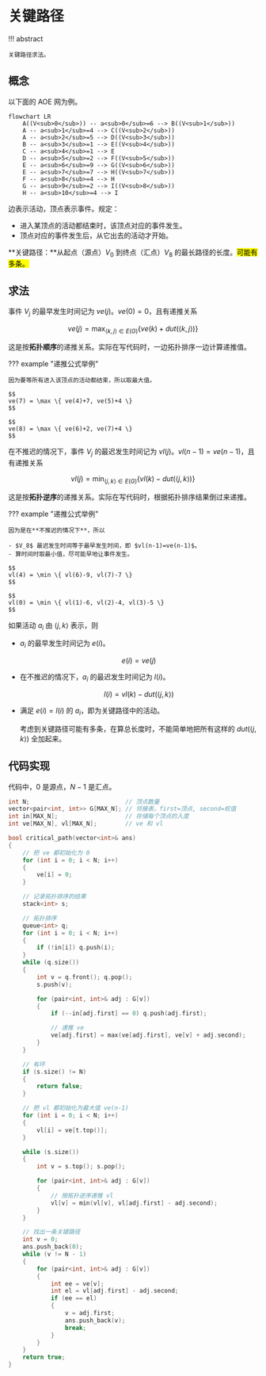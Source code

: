 # 关键路径

!!! abstract

    关键路径求法。

## 概念

以下面的 AOE 网为例。

``` mermaid
flowchart LR
    A((V<sub>0</sub>)) -- a<sub>0</sub>=6 --> B((V<sub>1</sub>))
    A -- a<sub>1</sub>=4 --> C((V<sub>2</sub>))
    A -- a<sub>2</sub>=5 --> D((V<sub>3</sub>))
    B -- a<sub>3</sub>=1 --> E((V<sub>4</sub>))
    C -- a<sub>4</sub>=1 --> E
    D -- a<sub>5</sub>=2 --> F((V<sub>5</sub>))
    E -- a<sub>6</sub>=9 --> G((V<sub>6</sub>))
    E -- a<sub>7</sub>=7 --> H((V<sub>7</sub>))
    F -- a<sub>8</sub>=4 --> H
    G -- a<sub>9</sub>=2 --> I((V<sub>8</sub>))
    H -- a<sub>10</sub>=4 --> I
```

边表示活动，顶点表示事件。规定：

- 进入某顶点的活动都结束时，该顶点对应的事件发生。
- 顶点对应的事件发生后，从它出去的活动才开始。

**关键路径：**从起点（源点）$V_0$ 到终点（汇点）$V_8$ 的最长路径的长度。<mark>可能有多条。</mark>

## 求法

事件 $V_j$ 的最早发生时间记为 $ve(j)$。$ve(0)=0$，且有递推关系

$$
ve(j) = \max_{\left \langle k,j \right \rangle \in E(G)} \{ ve(k) + dut(\left \langle k,j \right \rangle) \}
$$

这是按**拓扑顺序**的递推关系。实际在写代码时，一边拓扑排序一边计算递推值。

??? example "递推公式举例"

    因为要等所有进入该顶点的活动都结束，所以取最大值。

    $$
    ve(7) = \max \{ ve(4)+7, ve(5)+4 \}
    $$

    $$
    ve(8) = \max \{ ve(6)+2, ve(7)+4 \}
    $$

在不推迟的情况下，事件 $V_j$ 的最迟发生时间记为 $vl(j)$。$vl(n-1)=ve(n-1)$，且有递推关系

$$
vl(j) = \min_{\left \langle j,k \right \rangle \in E(G)} \{ vl(k) - dut(\left \langle j,k \right \rangle) \}
$$

这是按**拓扑逆序**的递推关系。实际在写代码时，根据拓扑排序结果倒过来递推。

??? example "递推公式举例"

    因为是在**不推迟的情况下**，所以

    - $V_8$ 最迟发生时间等于最早发生时间，即 $vl(n-1)=ve(n-1)$。
    - 算时间时取最小值，尽可能早地让事件发生。

    $$
    vl(4) = \min \{ vl(6)-9, vl(7)-7 \}
    $$

    $$
    vl(0) = \min \{ vl(1)-6, vl(2)-4, vl(3)-5 \}
    $$

如果活动 $a_i$ 由 $\left \langle j,k \right \rangle$ 表示，则

- $a_i$ 的最早发生时间记为 $e(i)$。

    $$
    e(i)=ve(j)
    $$

- 在不推迟的情况下，$a_i$ 的最迟发生时间记为 $l(i)$。

    $$
    l(i)=vl(k)-dut(\left \langle j,k \right \rangle)
    $$

- 满足 $e(i)=l(i)$ 的 $a_i$，即为关键路径中的活动。

    考虑到关键路径可能有多条，在算总长度时，不能简单地把所有这样的 $dut(\left \langle j,k \right \rangle)$ 全加起来。

## 代码实现

代码中，$0$ 是源点，$N-1$ 是汇点。

``` cpp
int N;                           // 顶点数量
vector<pair<int, int>> G[MAX_N]; // 邻接表，first=顶点, second=权值
int in[MAX_N];                   // 存储每个顶点的入度
int ve[MAX_N], vl[MAX_N];        // ve 和 vl

bool critical_path(vector<int>& ans)
{
    // 把 ve 都初始化为 0
    for (int i = 0; i < N; i++)
    {
        ve[i] = 0;
    }

    // 记录拓扑排序的结果
    stack<int> s;

    // 拓扑排序
    queue<int> q;
    for (int i = 0; i < N; i++)
    {
        if (!in[i]) q.push(i);
    }
    while (q.size())
    {
        int v = q.front(); q.pop();
        s.push(v);

        for (pair<int, int>& adj : G[v])
        {
            if (--in[adj.first] == 0) q.push(adj.first);

            // 递推 ve
            ve[adj.first] = max(ve[adj.first], ve[v] + adj.second);
        }
    }

    // 有环
    if (s.size() != N)
    {
        return false;
    }

    // 把 vl 都初始化为最大值 ve(n-1)
    for (int i = 0; i < N; i++)
    {
        vl[i] = ve[t.top()];
    }

    while (s.size())
    {
        int v = s.top(); s.pop();

        for (pair<int, int>& adj : G[v])
        {
            // 按拓扑逆序递推 vl
            vl[v] = min(vl[v], vl[adj.first] - adj.second);
        }
    }

    // 找出一条关键路径
    int v = 0;
    ans.push_back(0);
    while (v != N - 1)
    {
        for (pair<int, int>& adj : G[v])
        {
            int ee = ve[v];
            int el = vl[adj.first] - adj.second;
            if (ee == el)
            {
                v = adj.first;
                ans.push_back(v);
                break;
            }
        }
    }
    return true;
}
```
